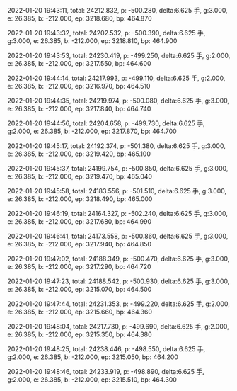 2022-01-20 19:43:11, total: 24212.832, p: -500.280, delta:6.625 手, g:3.000, e: 26.385, b: -212.000, ep: 3218.680, bp: 464.870

2022-01-20 19:43:32, total: 24202.532, p: -500.390, delta:6.625 手, g:3.000, e: 26.385, b: -212.000, ep: 3218.810, bp: 464.900

2022-01-20 19:43:53, total: 24230.419, p: -499.250, delta:6.625 手, g:2.000, e: 26.385, b: -212.000, ep: 3217.550, bp: 464.600

2022-01-20 19:44:14, total: 24217.993, p: -499.110, delta:6.625 手, g:2.000, e: 26.385, b: -212.000, ep: 3216.970, bp: 464.510

2022-01-20 19:44:35, total: 24219.974, p: -500.080, delta:6.625 手, g:3.000, e: 26.385, b: -212.000, ep: 3217.840, bp: 464.740

2022-01-20 19:44:56, total: 24204.658, p: -499.730, delta:6.625 手, g:2.000, e: 26.385, b: -212.000, ep: 3217.870, bp: 464.700

2022-01-20 19:45:17, total: 24192.374, p: -501.380, delta:6.625 手, g:3.000, e: 26.385, b: -212.000, ep: 3219.420, bp: 465.100

2022-01-20 19:45:37, total: 24199.754, p: -500.850, delta:6.625 手, g:3.000, e: 26.385, b: -212.000, ep: 3219.470, bp: 465.040

2022-01-20 19:45:58, total: 24183.556, p: -501.510, delta:6.625 手, g:3.000, e: 26.385, b: -212.000, ep: 3218.490, bp: 465.000

2022-01-20 19:46:19, total: 24164.327, p: -502.240, delta:6.625 手, g:3.000, e: 26.385, b: -212.000, ep: 3217.680, bp: 464.990

2022-01-20 19:46:41, total: 24173.558, p: -500.860, delta:6.625 手, g:3.000, e: 26.385, b: -212.000, ep: 3217.940, bp: 464.850

2022-01-20 19:47:02, total: 24188.349, p: -500.470, delta:6.625 手, g:3.000, e: 26.385, b: -212.000, ep: 3217.290, bp: 464.720

2022-01-20 19:47:23, total: 24188.542, p: -500.930, delta:6.625 手, g:3.000, e: 26.385, b: -212.000, ep: 3215.070, bp: 464.500

2022-01-20 19:47:44, total: 24231.353, p: -499.220, delta:6.625 手, g:2.000, e: 26.385, b: -212.000, ep: 3215.660, bp: 464.360

2022-01-20 19:48:04, total: 24217.730, p: -499.690, delta:6.625 手, g:2.000, e: 26.385, b: -212.000, ep: 3215.350, bp: 464.380

2022-01-20 19:48:25, total: 24238.446, p: -498.550, delta:6.625 手, g:2.000, e: 26.385, b: -212.000, ep: 3215.050, bp: 464.200

2022-01-20 19:48:46, total: 24233.919, p: -498.890, delta:6.625 手, g:2.000, e: 26.385, b: -212.000, ep: 3215.510, bp: 464.300